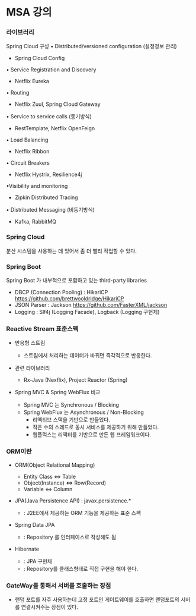 # MSA 강의

### 라이브러리

Spring Cloud 구성 
• Distributed/versioned configuration  (설정정보 관리)
  - Spring Cloud Config

• Service Registration and Discovery 
  - Netflix Eureka

• Routing 
  - Netflix Zuul, Spring Cloud Gateway

• Service to service calls  (동기방식)
  - RestTemplate, Netflix OpenFeign

• Load Balancing 
  - Netflix Ribbon

• Circuit Breakers 
  - Netflix Hystrix, Resilience4j

•Visibility and monitoring 
  - Zipkin Distributed Tracing


 • Distributed Messaging (비동기방식)
  - Kafka, RabbitMQ


### Spring Cloud
분산 시스템을 사용하는 데 있어서 좀 더 빨리 작업할 수 있다.

### Spring Boot
Spring Boot 가 내부적으로 포함하고 있는 third-party libraries
- DBCP (Connection Pooling) : HikariCP   https://github.com/brettwooldridge/HikariCP
- JSON Parser : Jackson  https://github.com/FasterXML/jackson
- Logging : Slf4j (Logging Facade),  Logback (Logging 구현체)

### Reactive Stream 표준스펙
- 반응형 스트림
  - 스트림에서 처리하는 데이터가 바뀌면 즉각적으로 반응한다.
- 관련 라이브러리
  - Rx-Java (Nexflix), Project Reactor (Spring)

- Spring MVC & Spring WebFlux 비교
  - Spring MVC 는 Synchronous / Blocking
  - Spring WebFlux 는 Asynchronous / Non-Blocking
    - 리액티브 스택을 기반으로 만들었다.
    - 작은 수의 스레드로 동시 서비스를 제공하기 위해 만들었다.
    - 웹플럭스는 리액터를 기반으로 만든 웹 프레임워크이다.

### ORM이란
- ORM(Object Relational Mapping)
  - Entity Class  ⇔ Table
  - Object(Instance) ⇔ Row(Record)
  - Variable ⇔ Column

- JPA(Java Persistence API) : javax.persistence.*
  - : J2EE에서 제공하는 ORM 기능을 제공하는 표준 스펙
- Spring Data JPA
  - : Repository 를 인터페이스로 작성해도 됨
- Hibernate
  - : JPA 구현체
  - : Repository를 클래스형태로 직접 구현을 해야 한다.


### GateWay를 통해서 서버를 호출하는 장점
- 랜덤 포트를 자주 사용하는데 고정 포트인 게이트웨이를 호출하면 랜덤포트의 서버를 연결시켜주는 장점이 있다.